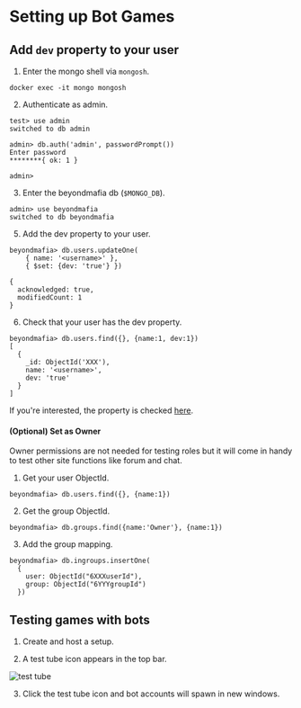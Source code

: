 # Setting up Bot Games

## Add `dev` property to your user

1. Enter the mongo shell via `mongosh`.

```
docker exec -it mongo mongosh
```

2. Authenticate as admin.

```
test> use admin
switched to db admin

admin> db.auth('admin', passwordPrompt())
Enter password
********{ ok: 1 }

admin> 
```

3. Enter the beyondmafia db (`$MONGO_DB`).


```
admin> use beyondmafia
switched to db beyondmafia
```

5. Add the dev property to your user.

```
beyondmafia> db.users.updateOne( 
    { name: '<username>' }, 
    { $set: {dev: 'true'} })

{
  acknowledged: true,
  modifiedCount: 1
}
```

6. Check that your user has the dev property.

```
beyondmafia> db.users.find({}, {name:1, dev:1})
[
  {
    _id: ObjectId('XXX'),
    name: '<username>',
    dev: 'true'
  }
]
```

If you're interested, the property is checked [here](https://github.com/r3ndd/BeyondMafia-Integration/blob/master/Games/core/Game.js#L534).

#### (Optional) Set as Owner

Owner permissions are not needed for testing roles but it will come in handy to test other site functions like forum and chat.

1. Get your user ObjectId.

```
beyondmafia> db.users.find({}, {name:1})
```

2. Get the group ObjectId.

```
beyondmafia> db.groups.find({name:'Owner'}, {name:1})
```

3. Add the group mapping.

```
beyondmafia> db.ingroups.insertOne(
  {
    user: ObjectId("6XXXuserId"),
    group: ObjectId("6YYYgroupId")
  })
```

## Testing games with bots

1. Create and host a setup.

2. A test tube icon appears in the top bar.

![test tube](https://user-images.githubusercontent.com/24848927/212348802-56db2540-5b3d-4c72-8182-3ab883eed99c.png)

3. Click the test tube icon and bot accounts will spawn in new windows.